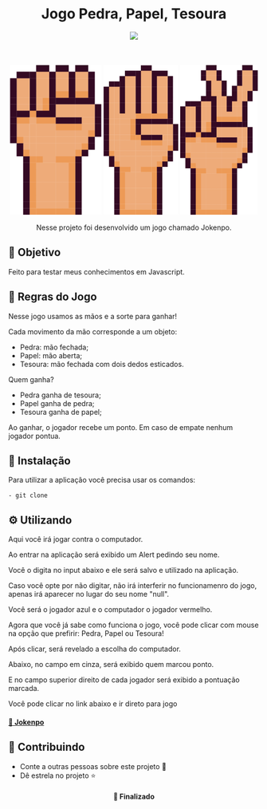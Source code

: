 <h1  align="center">Jogo Pedra, Papel, Tesoura</h1>

<div align="center">
<img src="https://img.shields.io/static/v1?label=Projeto&message=Javascript&color=F1E05A&style=for-the-badge&logo=ghost"/>
</div>

<br>
<br>

<p align="center">
<img height="300px"src="https://github.com/OliveiraJess/jokenpo/blob/main/img/pedra.png" alt="pedra" />
<img height="300px"src="https://github.com/OliveiraJess/jokenpo/blob/main/img/papel.png" alt="papel" />
<img height="300px" src="https://github.com/OliveiraJess/jokenpo/blob/main/img/tesoura.png" alt="tesoura" />
</p>


<p align="center">Nesse projeto foi desenvolvido um jogo chamado Jokenpo.</p>

<h2>🚀 Objetivo</h2>

<p>Feito para testar meus conhecimentos em Javascript.</p>

<h2>📜 Regras do Jogo</h2>

<p>Nesse jogo usamos as mãos e a sorte para ganhar!</p>

<p>Cada movimento da mão corresponde a um objeto:</p>

* Pedra: mão fechada;
* Papel: mão aberta;
* Tesoura: mão fechada com dois dedos esticados.

<p>Quem ganha?</p>

* Pedra ganha de tesoura;
* Papel ganha de pedra;
* Tesoura ganha de papel;

<p>Ao ganhar, o jogador recebe um ponto. Em caso de empate nenhum jogador pontua.</p>

<h2>🔧 Instalação</h2>

<p>Para utilizar a aplicação você precisa usar os comandos: </p>

```
- git clone
```

<h2>⚙️ Utilizando</h2>

<p>Aqui você irá jogar contra o computador.</p>

<p>Ao entrar na aplicação será exibido um Alert pedindo seu nome.</p>
<p>Você o digita no input abaixo e ele será salvo e utilizado na aplicação.</p>
<p>Caso você opte por não digitar, não irá interferir no funcionamenro do jogo, apenas irá aparecer no lugar do seu nome "null".</p>

<p>Você será o jogador azul e o computador o jogador vermelho.</p>

<p>Agora que você já sabe como funciona o jogo, você pode clicar com mouse na opção que prefirir: Pedra, Papel ou Tesoura!</p>

<p>Após clicar, será revelado a escolha do computador.</p>

<p>Abaixo, no campo em cinza, será exibido quem marcou ponto.</p>

<p>E no campo superior direito de cada jogador será exibido a pontuação marcada.</p>

<p> Você pode clicar no link abaixo e ir direto para  jogo </p>

<h4>
    <a href="https://jokenpo-coral.vercel.app/">🔗 Jokenpo</a>
</h4>

<h2>🤝 Contribuindo </h2>

* Conte a outras pessoas sobre este projeto 📢
* Dê estrela no projeto ⭐️

<h4 align="center">📌 Finalizado</h4>
